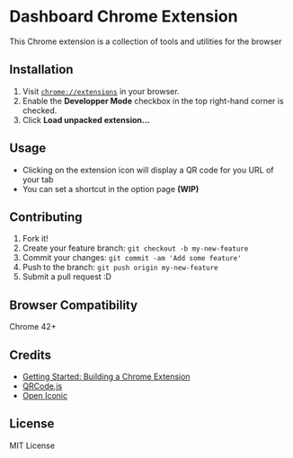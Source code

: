 # Dashboard Chrome Extension

This Chrome extension is a collection of tools and utilities for the browser

## Installation

1. Visit [`chrome://extensions`](chrome://extensions) in your browser.
2. Enable the **Developper Mode** checkbox in the top right-hand corner is checked.
3. Click **Load unpacked extension...**

## Usage

* Clicking on the extension icon will display a QR code for you URL of your tab
* You can set a shortcut in the option page **(WIP)**

## Contributing

1. Fork it!
2. Create your feature branch: `git checkout -b my-new-feature`
3. Commit your changes: `git commit -am 'Add some feature'`
4. Push to the branch: `git push origin my-new-feature`
5. Submit a pull request :D

## Browser Compatibility

Chrome 42+

## Credits

* [Getting Started: Building a Chrome Extension](https://developer.chrome.com/extensions/getstarted)
* [QRCode.js](https://github.com/davidshimjs/qrcodejs)
* [Open Iconic](https://useiconic.com/open)
## License

MIT License